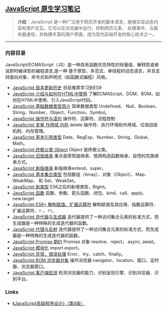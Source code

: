 ## [JavaScript 原生学习笔记](https://developer.mozilla.org/en-US/docs/Web/JavaScript)
> **介绍**：JavaScript 是一种广泛用于网页开发的脚本语言，能够实现动态内容和用户交互。它可以在浏览器中运行，控制网页元素、
> 处理事件、与服务器通信，并构建丰富的用户界面，成为现代前端开发的核心技术之一。

----

### 内容目录
JavaScript/ECMAScript（JS）是一种具有函数优先特性的轻量级、解释型或者说即时编译型的编程语言,是一种
基于原型、多范式、单线程的动态语言，并且支持面向对象、命令式和声明式（如函数式编程）风格。

- [JavaScript 版本更新历史](./history/current.md) 目前推荐学习到ES9
- [JavaScript 介绍与如何在HTML中使用](./contents/JavaScriptHtmlUse.md) 了解ECMAScript、DOM、BOM，如何在HTML中使用、引入JavaScript代码。
- [JavaScript 基础数据类型简介](./contents/JavaScriptDateType.md) 简单数据类型 Undefined、 Null、Boolean、String、Number、Object、Function、Symbol。
- [JavaScript 操作符与语句](./contents/JavaScriptOpAndControl.md) 操作符、运算符、流程控制
- [JavaScript 变量 作用域 内存](./contents/JavaScriptVariableAndScopeAndMemeory.md) delete 操作符、执行环境和作用域、垃圾回收机制、内存管理。
- [JavaScript 基本引用类型](./contents/JavaScriptReferenceType.md) Date、RegExp、Number、String、Global、Math。
- [JavaScript 终极父类 Object](./contents/JavaScriptObject.md) Object 是终极父类。
- [JavaScript 旧版继承](./contents/JavaScriptObjectExtends.md) 重点是原型链继承、借用构造函数继承、自悟的完美继承方式。
- [JavaScript 新版继承](./contents/JavaScriptClass.md) 新版继承extend、super。
- [JavaScript 基本集合类型](./contents/JavaScriptCollection.md) 包括数组（Array）、对象（Object）、Map、WeakMap、 和 Set、WeakSet。
- [JavaScript 新类型](./contents/JavaScriptNewTypes.md) ES6之后的新增类型，BigInt。
- [JavaScript 函数](./contents/JavaScriptFunction.md) 函数、参数、箭头函数、闭包、bind、call、apply、new.target
- [JavaScript ES6+ 解构赋值、扩展运算符](./contents/JavaScriptES6PlusDesc.md) 解构赋值及其应用、指数运算符、扩展运算符、`?.`、`??`。
- [JavaScript 迭代器与生成器](./contents/JavaScriptIterators.md) 迭代器提供了一种访问集合元素的标准方式，而生成器是一种特殊的生成迭代器的函数。
- [JavaScript 代理与反射](./contents/JavaScriptProxy.md) 迭代器提供了一种访问集合元素的标准方式，而生成器是一种特殊的生成迭代器的函数。
- [JavaScript Promise 期约](./contents/JavaScriptPromise.md) Promise 对象 resolve、reject， async, await。
- [JavaScript 模块化](./contents/JavaScriptModules.md) import export。
- [JavaScript 异常、错误处理](./contents/JavaScriptException.md) Error， try、catch、finally。
- [JavaScript BOM 浏览器对象](./contents/JavaScriptBOM.md) 操作浏览器 navigator、location、窗口、定时器、浏览器窗口。
- [JavaScript 客户端检测](./contents/JavaScriptClient.md) 检测浏览器的能力，识别呈现引擎、识别浏览器、识别平台。

### Links
- [《JavaScript高级程序设计》（第4版）](https://nonfan.github.io/javascript-docs/)